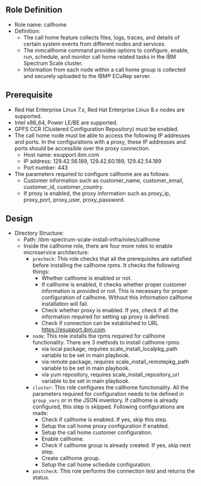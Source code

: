 Role Definition
-------------------------------
- Role name: callhome
- Definition:
  - The call home feature collects files, logs, traces, and details of certain system events from different nodes and services.
  - The mmcallhome command provides options to configure, enable, run, schedule, and monitor call home related tasks in the IBM Spectrum Scale cluster.
  - Information from each node within a call home group is collected and securely uploaded to the IBM® ECuRep server.


Prerequisite
----------------------------
- Red Hat Enterprise Linux 7.x, Red Hat Enterprise Linux 8.x nodes are supported.
- Intel x86_64, Power LE/BE are supported.
- GPFS CCR (Clustered Configuration Repository) must be enabled.
- The call home node must be able to access the following IP addresses and ports. In the configurations with a proxy, these IP addresses and ports should be accessible over the proxy connection.
  - Host name: esupport.ibm.com
  - IP address: 129.42.56.189, 129.42.60.189, 129.42.54.189
  - Port number: 443
- The parameters required to configure callhome are as follows:
  - Customer information such as customer_name, customer_email, customer_id, customer_country.
  - If proxy is enabled, the proxy information such as proxy_ip, proxy_port, proxy_user, proxy_password.

Design
---------------------------
- Directory Structure:
  - Path: /ibm-spectrum-scale-install-infra/roles/callhome
  - Inside the callhome role, there are four more roles to enable microservice architecture:
    - `precheck`: This role checks that all the prerequisites are satisfied before installing the callhome rpms. It checks the following things:
      - Whether callhome is enabled or not.
      - If callhome is enabled, it checks whether proper customer information is provided or not. This is necessary for proper configuration of callhome. Without this information callhome installation will fail.
      - Check whether proxy is enabled. If yes, check if all the information required for setting up proxy is defined.
      - Check if connection can be established to URL https://esupport.ibm.com.
    - `node`: This role installs the rpms required for callhome functionality. There are 3 methods to install callhome rpms:  
      - via local package, requires  scale_install_localpkg_path variable to be set in main playbook.
      - via remote package, requires scale_install_remotepkg_path variable to be set in main playbook.
      - via yum repository, requires scale_install_repository_url variable to be set in main playbook.
    - `cluster`: This role configures the callhome functionality. All the parameters required for configuration needs to be defined in `group_vars` or in the JSON inventory. If callhome is already configured, this step is skipped. Following configurations are made:
      - Check if callhome is enabled. If yes, skip this step.
      - Setup the call home proxy configuration if enabled.
      -	Setup the call home customer configuration.
      -	Enable callhome.
      -	Check if callhome group is already created. If yes, skip next step.
      -	Create callhome group.
      -	Setup the call home schedule configuration.
    - `postcheck`: This role performs the connection test and returns the status.
